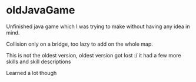 # oldJavaGame
Unfinished java game which I was trying to make without having any idea in mind. 

Collision only on a bridge, too lazy to add on the whole map.

This is not the oldest version, oldest version got lost :/ it had a few more skills and skill descriptions

Learned a lot though
